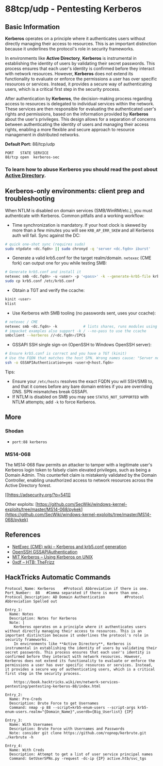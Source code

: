 # 88tcp/udp - Pentesting Kerberos

## Basic Information

**Kerberos** operates on a principle where it authenticates users without directly managing their access to resources. This is an important distinction because it underlines the protocol's role in security frameworks.

In environments like **Active Directory**, **Kerberos** is instrumental in establishing the identity of users by validating their secret passwords. This process ensures that each user's identity is confirmed before they interact with network resources. However, **Kerberos** does not extend its functionality to evaluate or enforce the permissions a user has over specific resources or services. Instead, it provides a secure way of authenticating users, which is a critical first step in the security process.

After authentication by **Kerberos**, the decision-making process regarding access to resources is delegated to individual services within the network. These services are then responsible for evaluating the authenticated user's rights and permissions, based on the information provided by **Kerberos** about the user's privileges. This design allows for a separation of concerns between authenticating the identity of users and managing their access rights, enabling a more flexible and secure approach to resource management in distributed networks.

**Default Port:** 88/tcp/udp

```
PORT   STATE SERVICE
88/tcp open  kerberos-sec
```

### **To learn how to abuse Kerberos you should read the post about** [**Active Directory**](../../windows-hardening/active-directory-methodology/index.html)**.**

## Kerberos-only environments: client prep and troubleshooting

When NTLM is disabled on domain services (SMB/WinRM/etc.), you must authenticate with Kerberos. Common pitfalls and a working workflow:

- Time synchronization is mandatory. If your host clock is skewed by more than a few minutes you will see `KRB_AP_ERR_SKEW` and all Kerberos auth will fail. Sync against the DC:

```bash
# quick one-shot sync (requires sudo)
sudo ntpdate <dc.fqdn> || sudo chronyd -q 'server <dc.fqdn> iburst'
```

- Generate a valid krb5.conf for the target realm/domain. `netexec` (CME fork) can output one for you while testing SMB:

```bash
# Generate krb5.conf and install it
netexec smb <dc.fqdn> -u <user> -p '<pass>' -k --generate-krb5-file krb5.conf
sudo cp krb5.conf /etc/krb5.conf
```

- Obtain a TGT and verify the ccache:

```bash
kinit <user>
klist
```

- Use Kerberos with SMB tooling (no passwords sent, uses your ccache):

```bash
# netexec / CME
netexec smb <dc.fqdn> -k            # lists shares, runs modules using Kerberos
# impacket examples also support -k / --no-pass to use the ccache
smbclient --kerberos //<dc.fqdn>/IPC$
```

- GSSAPI SSH single sign-on (OpenSSH to Windows OpenSSH server):

```bash
# Ensure krb5.conf is correct and you have a TGT (kinit)
# Use the FQDN that matches the host SPN. Wrong names cause: "Server not found in Kerberos database"
ssh -o GSSAPIAuthentication=yes <user>@<host.fqdn>
```

Tips:
- Ensure your `/etc/hosts` resolves the exact FQDN you will SSH/SMB to, and that it comes before any bare domain entries if you are overriding DNS. SPN mismatches break GSSAPI.
- If NTLM is disabled on SMB you may see `STATUS_NOT_SUPPORTED` with NTLM attempts; add `-k` to force Kerberos.

## More

### Shodan

- `port:88 kerberos`

### MS14-068

The MS14-068 flaw permits an attacker to tamper with a legitimate user's Kerberos login token to falsely claim elevated privileges, such as being a Domain Admin. This counterfeit claim is mistakenly validated by the Domain Controller, enabling unauthorized access to network resources across the Active Directory forest.

[[https://adsecurity.org/?p=541]]

Other exploits: [https://github.com/SecWiki/windows-kernel-exploits/tree/master/MS14-068/pykek](https://github.com/SecWiki/windows-kernel-exploits/tree/master/MS14-068/pykek)

## References

- [NetExec (CME) wiki – Kerberos and krb5.conf generation](https://www.netexec.wiki/)
- [OpenSSH GSSAPIAuthentication](https://man.openbsd.org/ssh_config#GSSAPIAuthentication)
- [MIT Kerberos – Using Kerberos on UNIX](https://web.mit.edu/kerberos/krb5-1.12/doc/user/user_config.html)
- [0xdf – HTB: TheFrizz](https://0xdf.gitlab.io/2025/08/23/htb-thefrizz.html)

## HackTricks Automatic Commands

```
Protocol_Name: Kerberos    #Protocol Abbreviation if there is one.
Port_Number:  88   #Comma separated if there is more than one.
Protocol_Description: AD Domain Authentication         #Protocol Abbreviation Spelled out

Entry_1:
  Name: Notes
  Description: Notes for Kerberos
  Note: |
    Kerberos operates on a principle where it authenticates users without directly managing their access to resources. This is an important distinction because it underlines the protocol's role in security frameworks.
    In environments like **Active Directory**, Kerberos is instrumental in establishing the identity of users by validating their secret passwords. This process ensures that each user's identity is confirmed before they interact with network resources. However, Kerberos does not extend its functionality to evaluate or enforce the permissions a user has over specific resources or services. Instead, it provides a secure way of authenticating users, which is a critical first step in the security process.

    https://book.hacktricks.wiki/en/network-services-pentesting/pentesting-kerberos-88/index.html

Entry_2:
  Name: Pre-Creds
  Description: Brute Force to get Usernames
  Command: nmap -p 88 --script=krb5-enum-users --script-args krb5-enum-users.realm="{Domain_Name}",userdb={Big_Userlist} {IP}

Entry_3:
  Name: With Usernames
  Description: Brute Force with Usernames and Passwords
  Note: consider git clone https://github.com/ropnop/kerbrute.git ./kerbrute -h

Entry_4:
  Name: With Creds
  Description: Attempt to get a list of user service principal names
  Command: GetUserSPNs.py -request -dc-ip {IP} active.htb/svc_tgs
```

